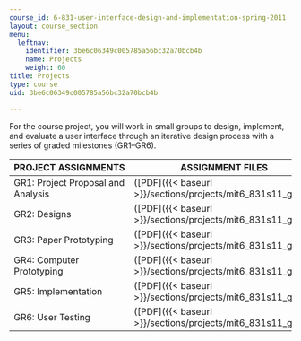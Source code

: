 ```yaml
---
course_id: 6-831-user-interface-design-and-implementation-spring-2011
layout: course_section
menu:
  leftnav:
    identifier: 3be6c06349c005785a56bc32a70bcb4b
    name: Projects
    weight: 60
title: Projects
type: course
uid: 3be6c06349c005785a56bc32a70bcb4b

---
```


For the course project, you will work in small groups to design, implement, and evaluate a user interface through an iterative design process with a series of graded milestones (GR1–GR6).

| PROJECT ASSIGNMENTS | ASSIGNMENT FILES |
| --- | --- |
| GR1: Project Proposal and Analysis | ([PDF]({{< baseurl >}}/sections/projects/mit6_831s11_gr01)) |
| GR2: Designs | ([PDF]({{< baseurl >}}/sections/projects/mit6_831s11_gr02)) |
| GR3: Paper Prototyping | ([PDF]({{< baseurl >}}/sections/projects/mit6_831s11_gr03)) |
| GR4: Computer Prototyping | ([PDF]({{< baseurl >}}/sections/projects/mit6_831s11_gr04)) |
| GR5: Implementation | ([PDF]({{< baseurl >}}/sections/projects/mit6_831s11_gr05)) |
| GR6: User Testing | ([PDF]({{< baseurl >}}/sections/projects/mit6_831s11_gr06))
